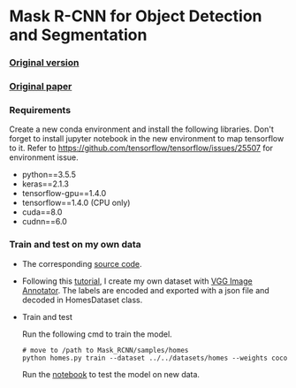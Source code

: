 # Mask R-CNN for Object Detection and Segmentation

### [Original version](https://github.com/matterport/Mask_RCNN)
### [Original paper](https://arxiv.org/pdf/1703.06870.pdf)

### Requirements
Create a new conda environment and install the following libraries. Don't forget to install jupyter notebook in the new environment to map tensorflow to it. Refer to https://github.com/tensorflow/tensorflow/issues/25507 for environment issue.
- python==3.5.5
- keras==2.1.3
- tensorflow-gpu==1.4.0
- tensorflow==1.4.0 (CPU only)
- cuda==8.0
- cudnn==6.0

### Train and test on my own data
- The corresponding [source code](https://github.com/shuuchen/Mask_RCNN/tree/master/samples/homes).

- Following this [tutorial](https://engineering.matterport.com/splash-of-color-instance-segmentation-with-mask-r-cnn-and-tensorflow-7c761e238b46), I create my own dataset with [VGG Image Annotator](http://www.robots.ox.ac.uk/~vgg/software/via/via.html). The labels are encoded and exported with a json file and decoded in HomesDataset class.

- Train and test

  Run the following cmd to train the model.
  ```
  # move to /path to Mask_RCNN/samples/homes
  python homes.py train --dataset ../../datasets/homes --weights coco
  ```
  
  Run the [notebook](https://github.com/shuuchen/Mask_RCNN/blob/master/samples/homes/homes_test.ipynb) to test the model on new data.
